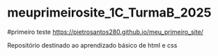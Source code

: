 # meuprimeirosite_1C_TurmaB_2025

#primeiro teste
https://pietrosantos280.github.io/meu_primeiro_site/

Repositório destinado ao aprendizado básico de html e css
